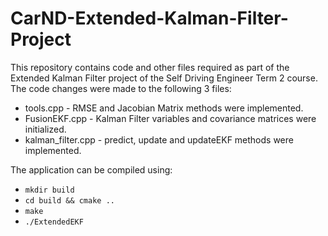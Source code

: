 # CarND-Extended-Kalman-Filter-Project
This repository contains code and other files required as part of the Extended Kalman Filter project of the Self Driving Engineer Term 2 course.
The code changes were made to the following 3 files:
* tools.cpp - RMSE and Jacobian Matrix methods were implemented.
* FusionEKF.cpp - Kalman Filter variables and covariance matrices were initialized.
* kalman_filter.cpp - predict, update and updateEKF methods were implemented.

The application can be compiled using:
* `mkdir build`
* `cd build && cmake ..`
* `make`
* `./ExtendedEKF`
